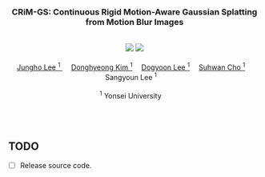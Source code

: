 <div align="center">

<h3> CRiM-GS: Continuous Rigid Motion-Aware Gaussian Splatting from Motion Blur Images
 </h3> 
 <br/>
  <a href='https://arxiv.org/abs/'><img src='https://img.shields.io/badge/ArXiv-red' /></a> 
  <a href='https://CRiM-GS.github.io/'><img src='https://img.shields.io/badge/Project_Page-blue' /></a> 
  <br/>
  <br/>
<div>
    <a href='https://hydragon.co.kr' target='_blank'>Jungho Lee <sup> 1</sup> </a>&emsp;
    <a href='https://scholar.google.com/citations?user=BaFYtwgAAAAJ&hl=ko' target='_blank'>Donghyeong Kim <sup> 1</sup></a>&emsp;
    <a href='https://dogyoonlee.github.io' target='_blank'>Dogyoon Lee <sup> 1</sup></a>&emsp;
    <a href='https://suhwan-cho.github.io' target='_blank'>Suhwan Cho <sup> 1</sup></a>&emsp;
    <a target='_blank'>Sangyoun Lee <sup>1</sup></a>&emsp;
</div>
<br>
<div>
                      <sup>1</sup> Yonsei University &nbsp;&nbsp;&nbsp;
</div>
<br>
<br>
<br>
</div>

## **TODO**

- [ ] Release source code.
